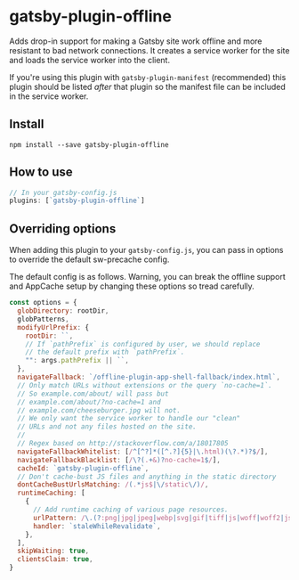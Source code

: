 # gatsby-plugin-offline

Adds drop-in support for making a Gatsby site work offline and more resistant to
bad network connections. It creates a service worker for the site and loads the
service worker into the client.

If you're using this plugin with `gatsby-plugin-manifest` (recommended) this
plugin should be listed _after_ that plugin so the manifest file can be included
in the service worker.

## Install

`npm install --save gatsby-plugin-offline`

## How to use

```javascript
// In your gatsby-config.js
plugins: [`gatsby-plugin-offline`]
```

## Overriding options

When adding this plugin to your `gatsby-config.js`, you can pass in options to
override the default sw-precache config.

The default config is as follows. Warning, you can break the offline support
and AppCache setup by changing these options so tread carefully.

```javascript
const options = {
  globDirectory: rootDir,
  globPatterns,
  modifyUrlPrefix: {
    rootDir: ``,
    // If `pathPrefix` is configured by user, we should replace
    // the default prefix with `pathPrefix`.
    "": args.pathPrefix || ``,
  },
  navigateFallback: `/offline-plugin-app-shell-fallback/index.html`,
  // Only match URLs without extensions or the query `no-cache=1`.
  // So example.com/about/ will pass but
  // example.com/about/?no-cache=1 and
  // example.com/cheeseburger.jpg will not.
  // We only want the service worker to handle our "clean"
  // URLs and not any files hosted on the site.
  //
  // Regex based on http://stackoverflow.com/a/18017805
  navigateFallbackWhitelist: [/^[^?]*([^.?]{5}|\.html)(\?.*)?$/],
  navigateFallbackBlacklist: [/\?(.+&)?no-cache=1$/],
  cacheId: `gatsby-plugin-offline`,
  // Don't cache-bust JS files and anything in the static directory
  dontCacheBustUrlsMatching: /(.*js$|\/static\/)/,
  runtimeCaching: [
    {
      // Add runtime caching of various page resources.
      urlPattern: /\.(?:png|jpg|jpeg|webp|svg|gif|tiff|js|woff|woff2|json|css)$/,
      handler: `staleWhileRevalidate`,
    },
  ],
  skipWaiting: true,
  clientsClaim: true,
}
```

